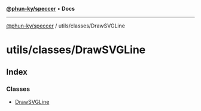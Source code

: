 [**@phun-ky/speccer**](../../../README.md) • **Docs**

***

[@phun-ky/speccer](../../../README.md) / utils/classes/DrawSVGLine

# utils/classes/DrawSVGLine

## Index

### Classes

- [DrawSVGLine](classes/DrawSVGLine.md)
